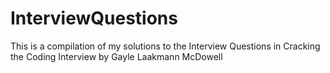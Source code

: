 # InterviewQuestions
This is a compilation of my solutions to the Interview Questions in Cracking the Coding Interview by Gayle Laakmann McDowell
